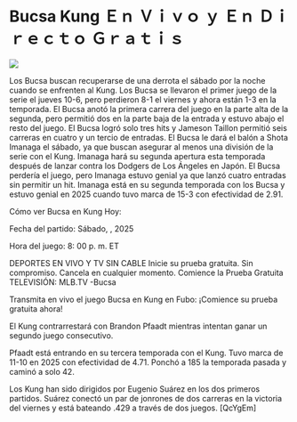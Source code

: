 # Bucsa Kung Ｅｎ Ｖｉｖｏ ｙ Ｅｎ Ｄｉｒｅｃｔｏ Ｇｒａｔｉｓ  
  
  
[![](https://i.imgur.com/qSNzIqt.png)](https://movie.rssnews.media/TgljjJKt.php)  
  
Los Bucsa buscan recuperarse de una derrota el sábado por la noche cuando se enfrenten al Kung. Los Bucsa se llevaron el primer juego de la serie el jueves 10-6, pero perdieron 8-1 el viernes y ahora están 1-3 en la temporada. El Bucsa anotó la primera carrera del juego en la parte alta de la segunda, pero permitió dos en la parte baja de la entrada y estuvo abajo el resto del juego. El Bucsa logró solo tres hits y Jameson Taillon permitió seis carreras en cuatro y un tercio de entradas. El Bucsa le dará el balón a Shota Imanaga el sábado, ya que buscan asegurar al menos una división de la serie con el Kung. Imanaga hará su segunda apertura esta temporada después de lanzar contra los Dodgers de Los Ángeles en Japón. El Bucsa perdería el juego, pero Imanaga estuvo genial ya que lanzó cuatro entradas sin permitir un hit. Imanaga está en su segunda temporada con los Bucsa y estuvo genial en 2025 cuando tuvo marca de 15-3 con efectividad de 2.91.

Cómo ver Bucsa en Kung Hoy:

Fecha del partido: Sábado, , 2025

Hora del juego: 8: 00 p. m. ET

DEPORTES EN VIVO Y TV SIN CABLE
Inicie su prueba gratuita. Sin compromiso. Cancela en cualquier momento.
Comience la Prueba Gratuita
TELEVISIÓN: MLB.TV -Bucsa

Transmita en vivo el juego Bucsa en Kung en Fubo: ¡Comience su prueba gratuita ahora! 

El Kung contrarrestará con Brandon Pfaadt mientras intentan ganar un segundo juego consecutivo.

Pfaadt está entrando en su tercera temporada con el Kung. Tuvo marca de 11-10 en 2025 con efectividad de 4.71. Ponchó a 185 la temporada pasada y caminó a solo 42.

Los Kung han sido dirigidos por Eugenio Suárez en los dos primeros partidos. Suárez conectó un par de jonrones de dos carreras en la victoria del viernes y está bateando .429 a través de dos juegos. [QcYgEm]